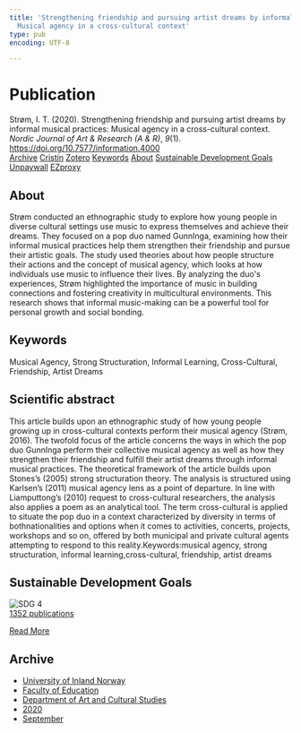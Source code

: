 ```yaml
---
title: 'Strengthening friendship and pursuing artist dreams by informal musical practices:
  Musical agency in a cross-cultural context'
type: pub
encoding: UTF-8

---
```

<h1>Publication</h1>
<article id="csl-bib-container-SU66KEFW" class="csl-bib-container">
  <div class="csl-bib-body"> <div class="csl-entry">Strøm, I. T. (2020). Strengthening friendship and pursuing artist dreams by informal musical practices: Musical agency in a cross-cultural context. <i>Nordic Journal of Art &#38; Research (A &#38; R)</i>, <i>9</i>(1). <a href="https://doi.org/10.7577/information.4000">https://doi.org/10.7577/information.4000</a></div> </div>
  <div class="csl-bib-buttons">
    <a href="#taxonomy-article-SU66KEFW" alt="archive" class="csl-bib-button">Archive</a>
    <a href="https://app.cristin.no/results/show.jsf?id=1833042" alt="Cristin" class="csl-bib-button">Cristin</a>
    <a href="http://zotero.org/groups/5881554/items/SU66KEFW" alt="Zotero" class="csl-bib-button">Zotero</a>
    <a href="#keywords-article-SU66KEFW" alt="keywords" class="csl-bib-button">Keywords</a>
    <a href="#about-article-SU66KEFW" alt="about_pub" class="csl-bib-button">About</a>
    <a href="#sdg-article-SU66KEFW" alt="sdg" class="csl-bib-button">Sustainable Development Goals</a>
    <a href="https://journals.oslomet.no/index.php/information/article/download/4000/3581" alt="Unpaywall" class="csl-bib-button">Unpaywall</a>
    <a href="https://journals.oslomet.no/index.php/information/article/download/4000/3581" alt="EZproxy" class="csl-bib-button">EZproxy</a>
  </div>
  <div id="csl-bib-meta-container-SU66KEFW"></div>
</article>
<div id="csl-bib-meta-SU66KEFW" class="csl-bib-meta">
  <article id="about-article-SU66KEFW" class="about_pub-article">
    <h1>About</h1>
    Strøm conducted an ethnographic study to explore how young people in diverse cultural settings use music to express themselves and achieve their dreams. They focused on a pop duo named GunnInga, examining how their informal musical practices help them strengthen their friendship and pursue their artistic goals. The study used theories about how people structure their actions and the concept of musical agency, which looks at how individuals use music to influence their lives. By analyzing the duo's experiences, Strøm highlighted the importance of music in building connections and fostering creativity in multicultural environments. This research shows that informal music-making can be a powerful tool for personal growth and social bonding.
  </article>
  <article id="keywords-article-SU66KEFW" class="keywords-article">
    <h1>Keywords</h1>
    Musical Agency, Strong Structuration, Informal Learning, Cross-Cultural, Friendship, Artist Dreams
  </article>
  <article id="abstract-article-SU66KEFW" class="abstract-article">
    <h1>Scientific abstract</h1>
    This article builds upon an ethnographic study of how young people growing up in cross-cultural contexts perform their musical agency (Strøm, 2016). The twofold focus of the article concerns the ways in which the pop duo GunnInga perform their collective musical agency as well as how they strengthen their friendship and fulfill their artist dreams through informal musical practices. The theoretical framework of the article builds upon Stones’s (2005) strong structuration theory. The analysis is structured using Karlsen’s (2011) musical agency lens as a point of departure. In line with Liamputtong’s (2010) request to cross-cultural researchers, the analysis also applies a poem as an analytical tool. The term cross-cultural is applied to situate the pop duo in a context characterized by diversity in terms of bothnationalities and options when it comes to activities, concerts, projects, workshops and so on, offered by both municipal and private cultural agents attempting to respond to this reality.Keywords:musical agency, strong structuration, informal learning,cross-cultural, friendship, artist dreams
  </article>
  <article id="sdg-article-SU66KEFW" class="sdg-article">
    <h1>Sustainable Development Goals</h1>
    <div class="sdg-container"><div id="sdg4" class="sdg">
        <img src="{{< params subfolder >}}images/sdg/sdg04_en.png" class="image" alt="SDG 4">
        <div class="sdg-overlay">
          <a href="{{< params subfolder >}}en/archive/?sdg=4#archive" class="sdg-publication-count"><span>1352</span> publications</a>
          <p><a href="https://sdgs.un.org/goals/goal4" class="sdg-read-more">Read More</a></p>
        </div>
      </div></div>
  </article>
  <article id="taxonomy-article-SU66KEFW" class="taxonomy-article">
    <h1>Archive</h1>
    <ul>
      <li><a href="{{< params subfolder >}}en/archive/?key=3DCRN523">University of Inland Norway</a></li>
      <li><a href="{{< params subfolder >}}en/archive/?key=WYNZA47F">Faculty of Education</a></li>
      <li><a href="{{< params subfolder >}}en/archive/?key=VBB2T4VJ">Department of Art and Cultural Studies</a></li>
      <li><a href="{{< params subfolder >}}en/archive/?key=DBTIKNMP">2020</a></li>
      <li><a href="{{< params subfolder >}}en/archive/?key=765RKKS4">September</a></li>
    </ul>
  </article>
</div>
